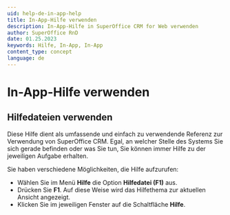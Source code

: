```yaml
---
uid: help-de-in-app-help
title: In-App-Hilfe verwenden
description: In-App-Hilfe in SuperOffice CRM for Web verwenden
author: SuperOffice RnD
date: 01.25.2023
keywords: Hilfe, In-App, In-App
content_type: concept
language: de
---
```


# In-App-Hilfe verwenden

## Hilfedateien verwenden

Diese Hilfe dient als umfassende und einfach zu verwendende Referenz zur Verwendung von SuperOffice CRM. Egal, an welcher Stelle des Systems Sie sich gerade befinden oder was Sie tun, Sie können immer Hilfe zu der jeweiligen Aufgabe erhalten.

Sie haben verschiedene Möglichkeiten, die Hilfe aufzurufen:

* Wählen Sie im Menü **Hilfe** die Option **Hilfedatei (F1)** aus.
* Drücken Sie **F1**. Auf diese Weise wird das Hilfethema zur aktuellen Ansicht angezeigt.
* Klicken Sie im jeweiligen Fenster auf die Schaltfläche **Hilfe**.
